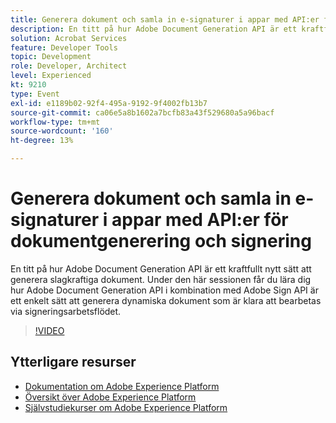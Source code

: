 ```yaml
---
title: Generera dokument och samla in e-signaturer i appar med API:er för dokumentgenerering och signering
description: En titt på hur Adobe Document Generation API är ett kraftfullt nytt sätt att generera slagkraftiga dokument. Under den här sessionen får du lära dig hur Adobe Document Generation API i kombination med Adobe Sign API är ett enkelt sätt att generera dynamiska dokument som är klara att bearbetas via signeringsarbetsflödet.
solution: Acrobat Services
feature: Developer Tools
topic: Development
role: Developer, Architect
level: Experienced
kt: 9210
type: Event
exl-id: e1189b02-92f4-495a-9192-9f4002fb13b7
source-git-commit: ca06e5a8b1602a7bcfb83a43f529680a5a96bacf
workflow-type: tm+mt
source-wordcount: '160'
ht-degree: 13%

---
```


# Generera dokument och samla in e-signaturer i appar med API:er för dokumentgenerering och signering

En titt på hur Adobe Document Generation API är ett kraftfullt nytt sätt att generera slagkraftiga dokument. Under den här sessionen får du lära dig hur Adobe Document Generation API i kombination med Adobe Sign API är ett enkelt sätt att generera dynamiska dokument som är klara att bearbetas via signeringsarbetsflödet.

>[!VIDEO](https://video.tv.adobe.com/v/338094/?quality=12&learn=on&hidetitle=true)

## Ytterligare resurser

- [Dokumentation om Adobe Experience Platform](https://experienceleague.adobe.com/docs/experience-platform.html)
- [Översikt över Adobe Experience Platform](https://experienceleague.adobe.com/docs/experience-platform/landing/home.html)
- [Självstudiekurser om Adobe Experience Platform](https://experienceleague.adobe.com/docs/platform-learn/tutorials/overview.html?lang=sv)
